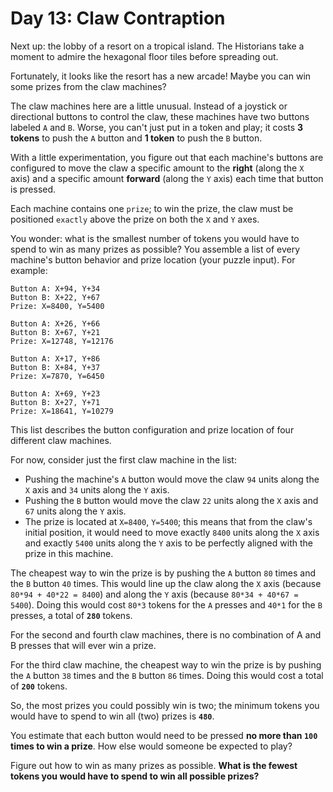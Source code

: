 # Day 13: Claw Contraption

Next up: the lobby of a resort on a tropical island. The Historians take 
a moment to admire the hexagonal floor tiles before spreading out.

Fortunately, it looks like the resort has a new arcade! Maybe you 
can win some prizes from the claw machines?

The claw machines here are a little unusual. Instead of a joystick
or directional buttons to control the claw, these machines have two 
buttons labeled `A` and `B`. Worse, you can't just put in a token and 
play; it costs **3 tokens** to push the `A` button and **1 token** to push 
the `B` button.

With a little experimentation, you figure out that each machine's 
buttons are configured to move the claw a specific amount to the 
**right** (along the `X` axis) and a specific amount **forward** (along the 
`Y` axis) each time that button is pressed.

Each machine contains one `prize`; to win the prize, the claw must
be positioned `exactly` above the prize on both the `X` and `Y` axes.

You wonder: what is the smallest number of tokens you would have 
to spend to win as many prizes as possible? You assemble a list of every 
machine's button behavior and prize 
location (your puzzle input). For example:

```
Button A: X+94, Y+34
Button B: X+22, Y+67
Prize: X=8400, Y=5400

Button A: X+26, Y+66
Button B: X+67, Y+21
Prize: X=12748, Y=12176

Button A: X+17, Y+86
Button B: X+84, Y+37
Prize: X=7870, Y=6450

Button A: X+69, Y+23
Button B: X+27, Y+71
Prize: X=18641, Y=10279
```

This list describes the button configuration and prize location of 
four different claw machines.

For now, consider just the first claw machine in the list:

- Pushing the machine's `A` button would move the claw `94` units 
along the `X` axis and `34` units along the `Y` axis.
- Pushing the `B` button would move the claw `22` units along
the `X` axis and `67` units along the `Y` axis.
- The prize is located at `X=8400`, `Y=5400`; this means that from 
the claw's initial position, it would need to move exactly `8400` 
units along the `X` axis and exactly `5400` units along the `Y` axis 
to be perfectly aligned with the prize in this machine.

The cheapest way to win the prize is by pushing the `A` button 
`80` times and the `B` button `40` times. This would line up the claw along 
the `X` axis (because `80*94 + 40*22 = 8400`) and along the `Y`
axis (because `80*34 + 40*67 = 5400`). Doing this would cost 
`80*3` tokens for the `A` presses and `40*1` for the `B` presses,
a total of **`280`** tokens.

For the second and fourth claw machines, there is no combination of 
A and B presses that will ever win a prize.

For the third claw machine, the cheapest way to win the prize is by 
pushing the `A` button `38` times and the `B` button `86` times. Doing this 
would cost a total of **`200`** tokens.

So, the most prizes you could possibly win is two; the minimum 
tokens you would have to spend to win all (two) prizes is **`480`**.

You estimate that each button would need to be pressed **no more than 
`100` times to win a prize**. How else would someone be expected to play?

Figure out how to win as many prizes as possible. **What is the fewest 
tokens you would have to spend to win all possible prizes?**